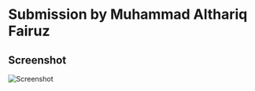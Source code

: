 # Submission by Muhammad Althariq Fairuz

## Screenshot
![Screenshot](../../../../../../../C:/Users/Althariq%20Fairuz/Documents/Tugas%201%20gdsc/Hands-On-Git-Intro/Muhammad%20Althariq%20Fairuz_ITB/Screenshot.png)